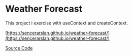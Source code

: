# Weather Forecast

This project i exercise with useContext and createContext.

[https://sencerarslan.github.io/weather-forecast/](https://sencerarslan.github.io/weather-forecast/)

[Source Code](https://github.com/sencerarslan/weather-forecast/tree/master)
